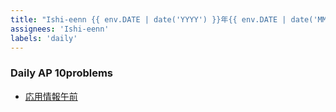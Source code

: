 ```yaml
---
title: "Ishi-eenn {{ env.DATE | date('YYYY') }}年{{ env.DATE | date('MM') }}月{{ env.DATE | date('DD') }}日"
assignees: 'Ishi-eenn'
labels: 'daily'
---
```


### Daily AP 10problems
- [応用情報午前](https://www.ap-siken.com/apkakomon.php)